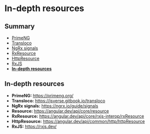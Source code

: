 # In-depth resources

<!-- .slide: class="page-title" -->



## Summary

<!-- .slide: class="toc" -->

- [PrimeNG](#/1)
- [Transloco](#/2)
- [NgRx signals](#/3)
- [RxResource](#/4)
- [HttpResource](#/5)
- [RxJS](#/6)
- **[In-depth resources](#/7)**



## In-depth resources

- **PrimeNG:** https://primeng.org/
- **Transloco:** https://jsverse.gitbook.io/transloco
- **NgRx signals:** https://ngrx.io/guide/signals
- **Resource:** https://angular.dev/api/core/resource
- **RxResource:** https://angular.dev/api/core/rxjs-interop/rxResource
- **HttpResource:** https://angular.dev/api/common/http/httpResource
- **RxJS:** https://rxjs.dev/
